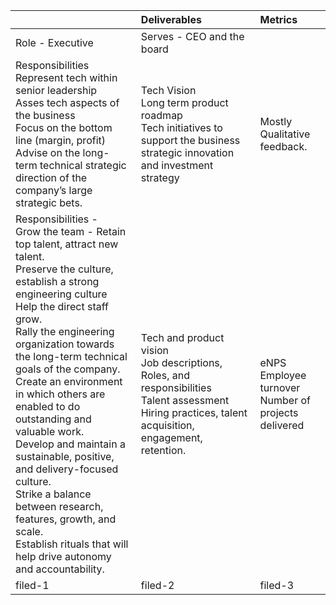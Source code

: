 |  | Deliverables | Metrics |
| :---        |     :---      |    :--- |
 | Role - Executive | Serves - CEO and the board |
| Responsibilities <br> Represent tech within senior leadership <br> Asses tech aspects of the business <Br>Focus on the bottom line (margin, profit) <br> Advise on the long-term technical strategic direction of the company’s large strategic bets. | Tech Vision <br> Long term product roadmap <br> Tech initiatives to support the business strategic innovation and investment strategy | Mostly Qualitative feedback.
| Responsibilities - <br> Grow the team - Retain top talent, attract new talent. <br> Preserve the culture, establish a strong engineering culture <br> Help the direct staff grow. <br> Rally the engineering organization towards the long-term technical goals of the company. <br> Create an environment in which others are enabled to do outstanding and valuable work. <br> Develop and maintain a sustainable, positive, and delivery-focused culture. <br> Strike a balance between research, features, growth, and scale. <br> Establish rituals that will help drive autonomy and accountability.| Tech and product vision <br> Job descriptions, Roles, and responsibilities <br>Talent assessment <br> Hiring practices, talent acquisition, engagement, retention.  | eNPS <br> Employee turnover <br> Number of projects delivered
|filed-1       | filed-2 | filed-3|

